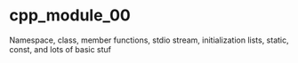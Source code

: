 # cpp_module_00
Namespace, class, member functions, stdio stream, initialization lists, static, const, and lots of basic stuf
